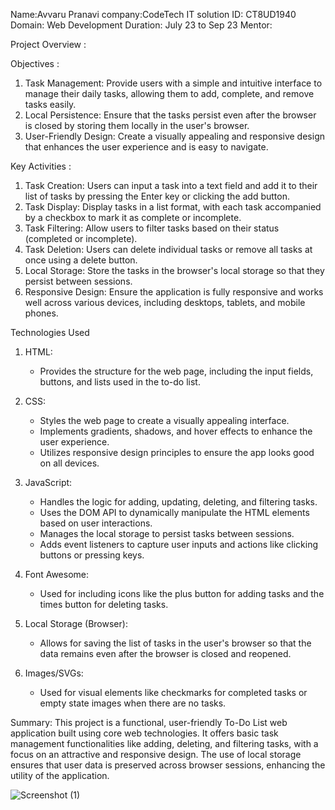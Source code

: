 Name:Avvaru Pranavi
company:CodeTech IT solution
ID: CT8UD1940
Domain: Web Development
Duration: July 23 to Sep 23
Mentor: 


Project Overview :

Objectives : 
1. Task Management: Provide users with a simple and intuitive interface to manage their daily tasks, allowing them to add, complete, and remove tasks easily.
2. Local Persistence: Ensure that the tasks persist even after the browser is closed by storing them locally in the user's browser.
3. User-Friendly Design: Create a visually appealing and responsive design that enhances the user experience and is easy to navigate.

Key Activities : 
1. Task Creation: Users can input a task into a text field and add it to their list of tasks by pressing the Enter key or clicking the add button.
2. Task Display: Display tasks in a list format, with each task accompanied by a checkbox to mark it as complete or incomplete.
3. Task Filtering: Allow users to filter tasks based on their status (completed or incomplete).
4. Task Deletion: Users can delete individual tasks or remove all tasks at once using a delete button.
5. Local Storage: Store the tasks in the browser's local storage so that they persist between sessions.
6. Responsive Design: Ensure the application is fully responsive and works well across various devices, including desktops, tablets, and mobile phones.

Technologies Used
1. HTML: 
   - Provides the structure for the web page, including the input fields, buttons, and lists used in the to-do list.
   
2. CSS:
   - Styles the web page to create a visually appealing interface.
   - Implements gradients, shadows, and hover effects to enhance the user experience.
   - Utilizes responsive design principles to ensure the app looks good on all devices.

3. JavaScript:
   - Handles the logic for adding, updating, deleting, and filtering tasks.
   - Uses the DOM API to dynamically manipulate the HTML elements based on user interactions.
   - Manages the local storage to persist tasks between sessions.
   - Adds event listeners to capture user inputs and actions like clicking buttons or pressing keys.

4. Font Awesome:
   - Used for including icons like the plus button for adding tasks and the times button for deleting tasks.

5. Local Storage (Browser):
   - Allows for saving the list of tasks in the user's browser so that the data remains even after the browser is closed and reopened.

6. Images/SVGs:
   - Used for visual elements like checkmarks for completed tasks or empty state images when there are no tasks.

Summary:
This project is a functional, user-friendly To-Do List web application built using core web technologies. It offers basic task management functionalities like adding, deleting, and filtering tasks, with a focus on an attractive and responsive design. The use of local storage ensures that user data is preserved across browser sessions, enhancing the utility of the application.


![Screenshot (1)](https://github.com/user-attachments/assets/00520f4b-f48f-4c09-ac93-18edfd1ffe50)
